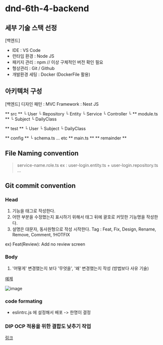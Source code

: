# dnd-6th-4-backend

## 세부 기술 스택 선정

[백엔드]

- IDE : VS Code
- 런타임 환경 : Node JS
- 패키지 관리 : npm  // 이상 구체적인 버전 확인 필요
- 형상관리 : Git / Github
- 개발환경 세팅 : Docker (DockerFile 활용)


## 아키텍처 구성

[백엔드]
디자인 패턴 : MVC
Framework : Nest JS

** src **
└ User
  └ Repository
  └ Entity
  └ Service
  └ Controller
  └ ** module.ts **
└ Subject
└ DailyClass

** test **
└ User
└ Subject
└ DailyClass

** config **
└ schema.ts ... etc
** main.ts **
** remainder **

## File Naming convention

> service-name.role.ts
> ex : user-login.entity.ts + user-login.repository.ts ...

## Git commit convention


### Head

1. 기능을 태그로 작성한다.
2. 어떤 부분을 수정했는지 표시하기 위해서 태그 뒤에 괄호로 커밋한 기능명을 작성한다.
3. 설명은 대문자, 동사원형으로 작성 시작한다. Tag : Feat, Fix, Design, Rename, Remove, Comment, !HOTFIX

ex) Feat(Review): Add no review screen

### **Body**

1. '어떻게' 변경했는지 보다 '무엇을', '왜' 변경했는지 작성 (방법보다 사유 기술)

[예제](https://doublesprogramming.tistory.com/256)

![image](https://user-images.githubusercontent.com/58278026/152681510-6513ab1e-c141-4033-be4f-fc40a5c69ce3.png)

### code formating 

* eslintrc.js 에 설정해서 배포 -> 한명이 결정

### DIP OCP 적용을 위한 결합도 낮추기 작업

[링크](https://ichi.pro/ko/nestjs-mich-jongsogseong-ju-ib-66935058417860)
